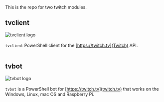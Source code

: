 This is the repo for two twitch modules.

## tvclient

<img align="left" src=https://github.com/potatoqualitee/twitch/blob/main/tvclient/icon.png alt="tvclient logo">  <br/></br>`tvclient` PowerShell client for the [https://twitch.tv](Twitch) API.
<br/></br>

## tvbot

<img align="left" src=https://github.com/potatoqualitee/twitch/blob/main/tvbot/icon.png alt="tvbot logo">  <br/></br>`tvbot` is a PowerShell bot for [https://twitch.tv](twitch.tv) that works on the Windows, Linux, mac OS and Raspberry Pi.
<br/></br>
